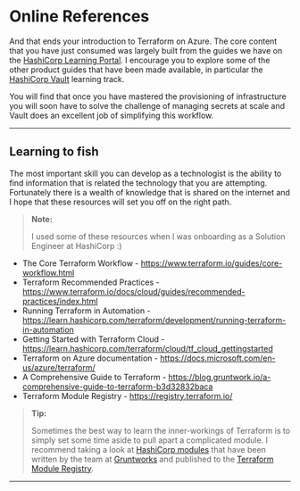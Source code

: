 # Online References
And that ends your introduction to Terraform on Azure. The core content that you have just consumed was largely built from the guides we have on the [HashiCorp Learning Portal](https://learn.hashicorp.com). I encourage you to explore some of the other product guides that have been made available, in particular the [HashiCorp Vault](https://https://learn.hashicorp.com/vault) learning track. 

You will find that once you have mastered the provisioning of infrastructure you will soon have to solve the challenge of managing secrets at scale and Vault does an excellent job of simplifying this workflow. 

---

## Learning to fish
The most important skill you can develop as a technologist is the ability to find information that is related the technology that you are attempting. Fortunately there is a wealth of knowledge that is shared on the internet and I hope that these resources will set you off on the right path. 
>**Note:**
>
>I used some of these resources when I was onboarding as a Solution Engineer at HashiCorp :)

- The Core Terraform Workflow - https://www.terraform.io/guides/core-workflow.html
- Terraform Recommended Practices - https://www.terraform.io/docs/cloud/guides/recommended-practices/index.html
- Running Terraform in Automation - https://learn.hashicorp.com/terraform/development/running-terraform-in-automation
- Getting Started with Terraform Cloud - https://learn.hashicorp.com/terraform/cloud/tf_cloud_gettingstarted
- Terraform on Azure documentation - https://docs.microsoft.com/en-us/azure/terraform/
- A Comprehensive Guide to Terraform - https://blog.gruntwork.io/a-comprehensive-guide-to-terraform-b3d32832baca
- Terraform Module Registry - https://registry.terraform.io/

>**Tip:**
>
>Sometimes the best way to learn the inner-workings of Terraform is to simply set some time aside to pull apart a complicated module. I recommend taking a look at [HashiCorp modules](https://registry.terraform.io/search?q=hashicorp&verified=true) that have been written by the team at [Gruntworks](https://gruntwork.io/) and published to the [Terraform Module Registry](https://registry.terraform.io/).

---
